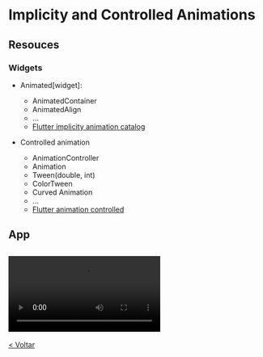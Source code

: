 # Implicity and Controlled Animations

## Resouces
### Widgets
- Animated[widget]:
  - AnimatedContainer
  - AnimatedAlign
  - ...
  - [Flutter implicity animation catalog](https://docs.flutter.dev/development/ui/widgets/animation)

- Controlled animation
  - AnimationController
  - Animation
  - Tween(double, int)
  - ColorTween
  - Curved Animation
  - ...
  - [Flutter animation controlled](https://docs.flutter.dev/development/ui/animations/tutorial)


## App

![animations.mp4](./assets/animations.mp4)
---

[< Voltar](../README.md)
